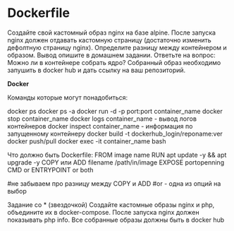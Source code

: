 # Dockerfile

Создайте свой кастомный образ nginx на базе alpine. После запуска nginx должен 
отдавать кастомную страницу (достаточно изменить дефолтную страницу nginx).
Определите разницу между контейнером и образом.
Вывод опишите в домашнем задании.
Ответьте на вопрос: Можно ли в контейнере собрать ядро?
Собранный образ необходимо запушить в docker hub и дать ссылку на ваш
репозиторий.

**Docker**

Команды которые могут понадобиться:

docker ps
docker ps -a
docker run -d -p port:port container_name
docker stop container_name
docker logs container_name - вывод логов контейнеров
docker inspect container_name - информация по запущенному контейнеру
docker build -t dockerhub_login/reponame:ver
docker push/pull
docker exec -it container_name bash

Что должно быть Dockerfile:
FROM image name
RUN apt update -y && apt upgrade -y
COPY или ADD filename /path/in/image
EXPOSE portopenning
CMD or ENTRYPOINT or both

#не забываем про разницу между COPY и ADD
#or - одна из опций на выбор

Задание со * (звездочкой)
Создайте кастомные образы nginx и php, объедините их в docker-compose.
После запуска nginx должен показывать php info.
Все собранные образы должны быть в docker hub

